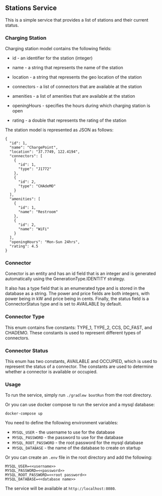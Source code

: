 ## Stations Service

This is a simple service that provides a list of stations and their current status.

### Charging Station

Charging station model contains the following fields:

* id - an identifier for the station (integer)

* name - a string that represents the name of the station

* location - a string that represents the geo location of the station

* connectors - a list of connectors that are available at the station

* amenities - a list of amenities that are available at the station

* openingHours - specifies the hours during which charging station is open

* rating - a double that represents the rating of the station


The station model is represented as JSON as follows:

    {
      "id": 1,
      "name": "ChargePoint",
      "location": "37.7749, 122.4194",
      "connectors": [
        {
          "id": 1,
          "type": "J1772"
        },
        {
          "id": 2,
          "type": "CHAdeMO"
        }
      ],
      "amenities": [
        {
          "id": 1,
          "name": "Restroom"
        },
        {
          "id": 2,
          "name": "WiFi"
        }
      ],
      "openingHours": "Mon-Sun 24hrs",
      "rating": 4.5
    }

### Connector

Conector is an entity and has an id field that is an integer and is generated automatically using the GenerationType.IDENTITY strategy. 

It also has a type field that is an enumerated type and is stored in the database as a string. The power and price fields are both integers, with power being in kW and price being in cents. Finally, the status field is a ConnectorStatus type and is set to AVAILABLE by default.

### Connector Type

This enum contains five constants: TYPE_1, TYPE_2, CCS, DC_FAST, and CHADEMO. These constants is used to represent different types of connectors.

### Connector Status

This enum has two constants, AVAILABLE and OCCUPIED, which is used to represent the status of a connector. The constants are used to determine whether a connector is available or occupied.

### Usage

To run the service, simply run `./gradlew bootRun` from the root directory.

Or you can use docker compose to run the service and a mysql database:

    docker-compose up


You need to define the following environment variables:

* `MYSQL_USER` - the username to use for the database
* `MYSQL_PASSWORD` - the password to use for the database
* `MYSQL_ROOT_PASSWORD` - the root password for the mysql database
* `MYSQL_DATABASE` - the name of the database to create on startup 

Or you can create an `.env` file in the root directory and add the following:

    MYSQL_USER=<<username>>
    MYSQL_PASSWORD=<<password>>
    MYSQL_ROOT_PASSWORD=<<root password>>
    MYSQL_DATABASE=<<database name>>

The service will be available at `http://localhost:8080`.

